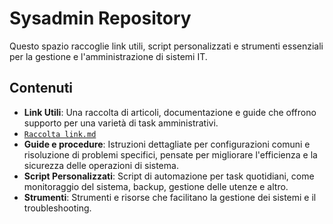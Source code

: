 # Sysadmin Repository

Questo spazio raccoglie link utili, script personalizzati e strumenti essenziali per la gestione e l'amministrazione di sistemi IT.

## Contenuti

- **Link Utili**: Una raccolta di articoli, documentazione e guide che offrono supporto per una varietà di task amministrativi.
- [`Raccolta link.md`](./Raccolta_link.md)
- **Guide e procedure**: Istruzioni dettagliate per configurazioni comuni e risoluzione di problemi specifici, pensate per migliorare l'efficienza e la sicurezza delle operazioni di sistema.
- **Script Personalizzati**: Script di automazione per task quotidiani, come monitoraggio del sistema, backup, gestione delle utenze e altro.
- **Strumenti**: Strumenti e risorse che facilitano la gestione dei sistemi e il troubleshooting.
